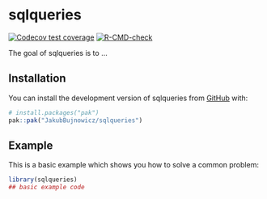 
<!-- README.md is generated from README.Rmd. Please edit that file -->

# sqlqueries

<!-- badges: start -->

[![Codecov test
coverage](https://codecov.io/gh/JakubBujnowicz/sqlqueries/graph/badge.svg)](https://app.codecov.io/gh/JakubBujnowicz/sqlqueries)
[![R-CMD-check](https://github.com/JakubBujnowicz/sqlqueries/actions/workflows/R-CMD-check.yaml/badge.svg)](https://github.com/JakubBujnowicz/sqlqueries/actions/workflows/R-CMD-check.yaml)
<!-- badges: end -->

The goal of sqlqueries is to …

## Installation

You can install the development version of sqlqueries from
[GitHub](https://github.com/) with:

``` r
# install.packages("pak")
pak::pak("JakubBujnowicz/sqlqueries")
```

## Example

This is a basic example which shows you how to solve a common problem:

``` r
library(sqlqueries)
## basic example code
```
